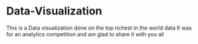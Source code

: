 # Data-Visualization

This is a Data visualization done on the top richest in the world data
It was for an analytics competition and am glad to share it with you all
